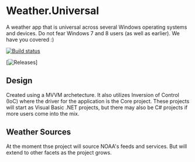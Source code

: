 # Weather.Universal
A weather app that is universal across several Windows operating systems and devices. Do not fear Windows 7 and 8 users (as well as earlier). We have you covered :)

[![Build status](https://dynamensions.visualstudio.com/Weather.Universal/_apis/build/status/Weather.Universal-CI)](https://dynamensions.visualstudio.com/Weather.Universal/_build/latest?definitionId=-1)

[![Releases](https://dynamensions.vsrm.visualstudio.com/_apis/public/Release/badge/e59bcc4a-2ac6-420d-abe4-01536614e4fe/1/1)]

## Design
Created using a MVVM archetecture. It also utilizes Inversion of Control (IoC) where the driver for the application is the Core project. These projects will start as Visual Basic .NET projects, but there may also be C# projects if more users come into the mix.

## Weather Sources
At the moment thse project will source NOAA's feeds and services. But will extend to other facets as the project grows.
